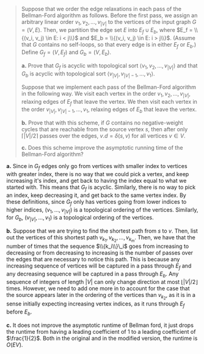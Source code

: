 > Suppose that we order the edge relaxations in each pass of the Bellman-Ford algorithm as follows. Before the first pass, we assign an arbitrary linear order $v_1, v_2, \ldots, v_{|V|}$ to the vertices of the input graph $G = (V, E)$. Then, we partition the edge set $E$ into $E_f \cup E_b$, where $E_f = \\{(v_i, v_j) \in E: i < j\\}$ and $E_b = \\{(v_i, v_j) \in E: i > j\\}$. (Assume that $G$ contains no self-loops, so that every edge is in either $E_f$ or $E_b$.) Define $G_f = (V, E_f)$ and $G_b = (V, E_b)$.
>
> **a.** Prove that $G_f$ is acyclic with topological sort $\langle v_1, v_2, \ldots, v_{|V|} \rangle$ and that $G_b$ is acyclic with topological sort $\langle v_{|V|}, v_{|V| - 1}, \ldots, v_1 \rangle$.
>
> Suppose that we implement each pass of the Bellman-Ford algorithm in the following way. We visit each vertex in the order $v_1, v_2, \ldots, v_{|V|}$, relaxing edges of $E_f$ that leave the vertex. We then visit each vertex in the order $v_{|V|}, v_{|V| - 1}, \ldots, v_1$, relaxing edges of $E_b$ that leave the vertex.
>
> **b.** Prove that with this scheme, if $G$ contains no negative-weight cycles that are reachable from the source vertex $s$, then after only $\lceil |V| / 2 \rceil$ passes over the edges, $v.d = \delta(s, v)$ for all vertices $v \in V$.
>
> **c.** Does this scheme improve the asymptotic running time of the Bellman-Ford algorithm?

**a.** Since in $G_f$ edges only go from vertices with smaller index to vertices with greater index, there is no way that we could pick a vertex, and keep increasing it's index, and get back to having the index equal to what we started with. This means that $G_f$ is acyclic. Similarly, there is no way to pick an index, keep decreasing it, and get back to the same vertex index. By these definitions, since $G_f$ only has vertices going from lower indices to higher indices, $(v_1, \dots, v_{|V|})$ is a topological ordering of the vertices. Similarly, for $G_b$, $(v_{|V|}, \dots, v_1)$ is a topological ordering of the vertices.

**b.** Suppose that we are trying to find the shortest path from $s$ to $v$. Then, list out the vertices of this shortest path $v_{k_1}, v_{k_2}, \dots, v_{k_m}$. Then, we have that the number of times that the sequence $\\{k_i\\}\_i$ goes from increasing to decreasing or from decreasing to increasing is the number of passes over the edges that are necessary to notice this path. This is because any increasing sequence of vertices will be captured in a pass through $E_f$ and any decreasing sequence will be captured in a pass through $E_b$. Any sequence of integers of length $|V|$ can only change direction at most $\lfloor |V| / 2 \rfloor$ times. However, we need to add one more in to account for the case that the source appears later in the ordering of the vertices than $v_{k_2}$, as it is in a sense initially expecting increasing vertex indices, as it runs through $E_f$ before $E_b$.

**c.** It does not improve the asymptotic runtime of Bellman ford, it just drops the runtime from having a leading coefficient of $1$ to a leading coefficient of $\frac{1}{2}$. Both in the original and in the modified version, the runtime is $O(EV)$.
